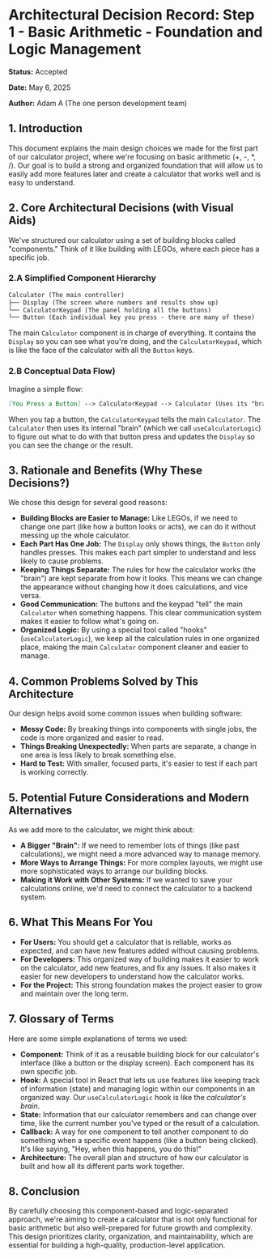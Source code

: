 # Architectural Decision Record: Step 1 - Basic Arithmetic - Foundation and Logic Management

**Status:** Accepted

**Date:** May 6, 2025

**Author:** Adam A (The one person development team)

## 1. Introduction

This document explains the main design choices we made for the first part of our calculator project, where we're focusing on basic arithmetic (+, -, \*, /). Our goal is to build a strong and organized foundation that will allow us to easily add more features later and create a calculator that works well and is easy to understand.

## 2. Core Architectural Decisions (with Visual Aids)

We've structured our calculator using a set of building blocks called "components." Think of it like building with LEGOs, where each piece has a specific job.

### 2.A Simplified Component Hierarchy

```markdown
Calculator (The main controller)
├── Display (The screen where numbers and results show up)
└── CalculatorKeypad (The panel holding all the buttons)
└── Button (Each individual key you press - there are many of these)
```

The main `Calculator` component is in charge of everything. It contains the `Display` so you can see what you're doing, and the `CalculatorKeypad`, which is like the face of the calculator with all the `Button` keys.

### 2.B Conceptual Data Flow)

Imagine a simple flow:

```markdown
[You Press a Button] --> CalculatorKeypad --> Calculator (Uses its "brain" - useCalculatorLogic) --> Display [Shows the Result]
```

When you tap a button, the `CalculatorKeypad` tells the main `Calculator`. The `Calculator` then uses its internal "brain" (which we call `useCalculatorLogic`) to figure out what to do with that button press and updates the `Display` so you can see the change or the result.

## 3. Rationale and Benefits (Why These Decisions?)

We chose this design for several good reasons:

- **Building Blocks are Easier to Manage:** Like LEGOs, if we need to change one part (like how a button looks or acts), we can do it without messing up the whole calculator.
- **Each Part Has One Job:** The `Display` only shows things, the `Button` only handles presses. This makes each part simpler to understand and less likely to cause problems.
- **Keeping Things Separate:** The rules for how the calculator works (the "brain") are kept separate from how it looks. This means we can change the appearance without changing how it does calculations, and vice versa.
- **Good Communication:** The buttons and the keypad "tell" the main `Calculator` when something happens. This clear communication system makes it easier to follow what's going on.
- **Organized Logic:** By using a special tool called "hooks" (`useCalculatorLogic`), we keep all the calculation rules in one organized place, making the main `Calculator` component cleaner and easier to manage.

## 4. Common Problems Solved by This Architecture

Our design helps avoid some common issues when building software:

- **Messy Code:** By breaking things into components with single jobs, the code is more organized and easier to read.
- **Things Breaking Unexpectedly:** When parts are separate, a change in one area is less likely to break something else.
- **Hard to Test:** With smaller, focused parts, it's easier to test if each part is working correctly.

## 5. Potential Future Considerations and Modern Alternatives

As we add more to the calculator, we might think about:

- **A Bigger "Brain":** If we need to remember lots of things (like past calculations), we might need a more advanced way to manage memory.
- **More Ways to Arrange Things:** For more complex layouts, we might use more sophisticated ways to arrange our building blocks.
- **Making it Work with Other Systems:** If we wanted to save your calculations online, we'd need to connect the calculator to a backend system.

## 6. What This Means For You

- **For Users:** You should get a calculator that is reliable, works as expected, and can have new features added without causing problems.
- **For Developers:** This organized way of building makes it easier to work on the calculator, add new features, and fix any issues. It also makes it easier for new developers to understand how the calculator works.
- **For the Project:** This strong foundation makes the project easier to grow and maintain over the long term.

## 7. Glossary of Terms

Here are some simple explanations of terms we used:

- **Component:** Think of it as a reusable building block for our calculator's interface (like a button or the display screen). Each component has its own specific job.
- **Hook:** A special tool in React that lets us use features like keeping track of information (state) and managing logic within our components in an organized way. Our `useCalculatorLogic` hook is like the _calculator's brain_.
- **State:** Information that our calculator remembers and can change over time, like the current number you've typed or the result of a calculation.
- **Callback:** A way for one component to tell another component to do something when a specific event happens (like a button being clicked). It's like saying, "Hey, when this happens, you do this!"
- **Architecture:** The overall plan and structure of how our calculator is built and how all its different parts work together.

## 8. Conclusion

By carefully choosing this component-based and logic-separated approach, we're aiming to create a calculator that is not only functional for basic arithmetic but also well-prepared for future growth and complexity. This design prioritizes clarity, organization, and maintainability, which are essential for building a high-quality, production-level application.

